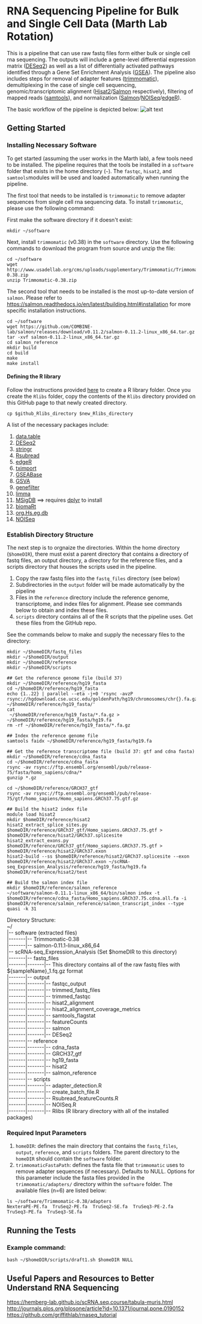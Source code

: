 # RNA Sequencing Pipeline for Bulk and Single Cell Data (Marth Lab Rotation)

This is a pipeline that can use raw fastq files form either bulk or single cell rna sequencing. The outputs will include a gene-level differential expression matrix ([DESeq2](https://bioconductor.org/packages/release/bioc/html/DESeq2.html)) as well as a list of differentially activated pathways identified through a Gene Set Enrichment Analysis ([GSEA](http://software.broadinstitute.org/gsea/)). The pipeline also includes steps for removal of adapter features ([trimmomatic](http://www.usadellab.org/cms/?page=trimmomatic)), demultiplexing in the case of single cell sequencing, genomic/transcriptomic alignment ([Hisat2](https://ccb.jhu.edu/software/hisat2/manual.shtml)/[Salmon](https://salmon.readthedocs.io/en/latest/salmon.html) respectively), filtering of mapped reads ([samtools](http://www.htslib.org/doc/samtools.html)), and normalization ([Salmon](https://salmon.readthedocs.io/en/latest/salmon.html)/[NOISeq](https://www.bioconductor.org/packages/devel/bioc/vignettes/NOISeq/inst/doc/NOISeq.pdf)/[edgeR](https://www.bioconductor.org/packages/devel/bioc/vignettes/edgeR/inst/doc/edgeRUsersGuide.pdf)).

The basic workflow of the pipeline is depicted below:
![alt text](https://github.com/jkunisak/rna_sequencing_workflow_marthlab_rotation/blob/master/Fig%201%20-%20Workflow.png)

## Getting Started
### Installing Necessary Software
To get started (assuming the user works in the Marth lab), a few tools need to be installed. The pipeline requires that the tools be installed in a `software` folder that exists in the home directory (`~`). The `fastqc`, `hisat2`, and `samtools`modules will be used and loaded automatically when running the pipeline.

The first tool that needs to be installed is `trimmomatic` to remove adapter sequences from single cell rna sequencing data. To install `trimmomatic`, please use the following command:

First make the software directory if it doesn't exist:
```
mkdir ~/software
```
Next, install `trimmomatic` (v0.38) in the `software` directory. Use the following commands to download the program from source and unzip the file:
```
cd ~/software
wget http://www.usadellab.org/cms/uploads/supplementary/Trimmomatic/Trimmomatic-0.38.zip
unzip Trimmomatic-0.38.zip
```

The second tool that needs to be installed is the most up-to-date version of `salmon`. Please refer to https://salmon.readthedocs.io/en/latest/building.html#installation for more specific installation instructions.
```
cd ~/software
wget https://github.com/COMBINE-lab/salmon/releases/download/v0.11.2/salmon-0.11.2-linux_x86_64.tar.gz
tar -xvf salmon-0.11.2-linux_x86_64.tar.gz
cd salmon_reference
mkdir build
cd build
make
make install
```

#### Defining the R library
Follow the instructions provided [here](https://clas.uiowa.edu/linux/help/applications/rpackage) to create a R library folder. Once you create the `Rlibs` folder, copy the contents of the `Rlibs` directory provided on this GitHub page to that newly created directory.
```
cp $github_Rlibs_directory $new_Rlibs_directory
```
A list of the necessary packages include:
1) [data.table](https://cran.r-project.org/web/packages/data.table/data.table.pdf)
2) [DESeq2](https://bioconductor.org/packages/release/bioc/html/DESeq2.html)
3) [stringr](https://cran.r-project.org/web/packages/stringr/stringr.pdf)
4) [Rsubread](https://bioconductor.org/packages/release/bioc/html/Rsubread.html)
5) [edgeR](https://bioconductor.org/packages/release/bioc/html/edgeR.html)
6) [tximport](https://bioconductor.org/packages/release/bioc/html/tximport.html)
7) [GSEABase](https://bioconductor.org/packages/release/bioc/html/GSEABase.html)
8) [GSVA](https://bioconductor.org/packages/release/bioc/html/GSVA.html)
9) [genefilter](https://bioconductor.org/packages/release/bioc/html/genefilter.html)
10) [limma](https://bioconductor.org/packages/release/bioc/html/limma.html)
11) [MSigDB](https://github.com/oganm/MSigDB) ==> requires [dplyr](https://cran.r-project.org/web/packages/dplyr/dplyr.pdf) to install
12) [biomaRt](https://bioconductor.org/packages/release/bioc/html/biomaRt.html)
13) [org.Hs.eg.db](https://bioconductor.org/packages/release/data/annotation/html/org.Hs.eg.db.html)
14) [NOISeq](https://bioconductor.org/packages/release/bioc/html/NOISeq.html)

### Establish Directory Structure
The next step is to orgnaize the directories. Within the home directory (`$homeDIR`), there must exist a parent directory that contains a directory of fastq files, an output directory, a directory for the reference files, and a scripts directory that houses the scripts used in the pipeline.
1) Copy the raw fastq files into the `fastq_files` directory (see below)
2) Subdirectories in the `output` folder will be made automatically by the pipeline
3) Files in the `reference` directory include the reference genome, transcriptome, and index files for alignment. Please see commands below to obtain and index these files.
4) `scripts` directory contains all of the R scripts that the pipeline uses. Get these files from the GitHub repo.

See the commands below to make and supply the necessary files to the directory:
```
mkdir ~/$homeDIR/fastq_files
mkdir ~/$homeDIR/output
mkdir ~/$homeDIR/reference
mkdir ~/$homeDIR/scripts

## Get the reference genome file (build 37)
mkdir ~/$homeDIR/reference/hg19_fasta
cd ~/$homeDIR/reference/hg19_fasta
echo {1..22} | parallel --eta -j+0 'rsync -avzP rsync://hgdownload.cse.ucsc.edu/goldenPath/hg19/chromosomes/chr{}.fa.gz ~/$homeDIR/reference/hg19_fasta/'
cat
 ~/$homeDIR/reference/hg19_fasta/*.fa.gz > ~/$homeDIR/reference/hg19_fasta/hg19.fa
rm -rf ~/$homeDIR/reference/hg19_fasta/*.fa.gz

## Index the reference genome file
samtools faidx ~/$homeDIR/reference/hg19_fasta/hg19.fa

## Get the reference transcriptome file (build 37: gtf and cdna fasta)
mkdir ~/$homeDIR/reference/cdna_fasta
cd ~/$homeDIR/reference/cdna_fasta
rsync -av rsync://ftp.ensembl.org/ensembl/pub/release-75/fasta/homo_sapiens/cdna/*
gunzip *.gz

cd ~/$homeDIR/reference/GRCH37_gtf
rsync -av rsync://ftp.ensembl.org/ensembl/pub/release-75/gtf/homo_sapiens/Homo_sapiens.GRCh37.75.gtf.gz

## Build the hisat2 index file
module load hisat2
mkdir $homeDIR/reference/hisat2
hisat2_extract_splice_sites.py $homeDIR/reference/GRCh37_gtf/Homo_sapiens.GRCh37.75.gtf > $homeDIR/reference/hisat2/GRCh37.splicesite
hisat2_extract_exons.py $homeDIR/reference/GRCh37_gtf/Homo_sapiens.GRCh37.75.gtf > $homeDIR/reference/hisat2/GRCh37.exon
hisat2-build --ss $homeDIR/reference/hisat2/GRCh37.splicesite --exon $homeDIR/reference/hisat2/GRCh37.exon ~/scRNA-seq_Expression_Analysis/reference/hg19_fasta/hg19.fa $homeDIR/reference/hisat2/test

## Build the salmon index file
mkdir $homeDIR/reference/salmon_reference
~/software/salmon-0.11.1-linux_x86_64/bin/salmon index -t $homeDIR/reference/cdna_fasta/Homo_sapiens.GRCh37.75.cdna.all.fa -i $homeDIR/reference/salmon_reference/salmon_transcript_index --type quasi -k 31
```
Directory Structure: <br />
~/ <br />
|-- software (extracted files) <br />
|-------|-- Trimmomatic-0.38 <br />
|-------|-- salmon-0.11.1-linux_x86_64 <br />
|-- scRNA-seq_Expression_Analysis (Set $homeDIR to this directory) <br />
|-------|-- fastq_files <br />
|-------|-------|-- This directory contains all of the raw fastq files with ${sampleName}_1.fq.gz format <br />
|-------|-- output <br />
|-------|-------|-- fastqc_output <br />
|-------|-------|-- trimmed_fastq_files <br />
|-------|-------|-- trimmed_fastqc <br />
|-------|-------|-- hisat2_alignment <br />
|-------|-------|-- hisat2_alignment_coverage_metrics <br />
|-------|-------|-- samtools_flagstat <br />
|-------|-------|-- featureCounts <br />
|-------|-------|-- salmon <br />
|-------|-------|-- DESeq2 <br />
|-------|-- reference <br />
|-------|-------|-- cdna_fasta <br />
|-------|-------|-- GRCH37_gtf <br />
|-------|-------|-- hg19_fasta <br />
|-------|-------|-- hisat2 <br />
|-------|-------|-- salmon_reference <br />
|-------|-- scripts <br />
|-------|-------|-- adapter_detection.R <br />
|-------|-------|-- create_batch_file.R <br />
|-------|-------|-- Rsubread_featureCounts.R <br />
|-------|-------|-- NOISeq.R <br />
|-------|-------|-- Rlibs (R library directory with all of the installed packages) <br />

### Required Input Parameters
1) `homeDIR`: defines the main directory that contains the `fastq_files`, `output`, `reference`, and `scripts` folders. The parent directory to the `homeDIR` should contain the `software` folder.
2) `trimmomaticFastaPath`: defines the fasta file that `trimmomatic` uses to remove adapter sequences (if necessary). Defaults to NULL. Options for this parameter include the fasta files provided in the `trimmomatic/adapters/` directory within the `software` folder. The available files (n=6) are listed below:
```
ls ~/software/Trimmomatic-0.38/adapters
NexteraPE-PE.fa  TruSeq2-PE.fa  TruSeq2-SE.fa  TruSeq3-PE-2.fa  TruSeq3-PE.fa  TruSeq3-SE.fa
```

## Running the Tests
### Example command:
```
bash ~/$homeDIR/scripts/draft1.sh $homeDIR NULL
```

## Useful Papers and Resources to Better Understand RNA Sequencing
https://hemberg-lab.github.io/scRNA.seq.course/tabula-muris.html
http://journals.plos.org/plosone/article?id=10.1371/journal.pone.0190152
https://github.com/griffithlab/rnaseq_tutorial
